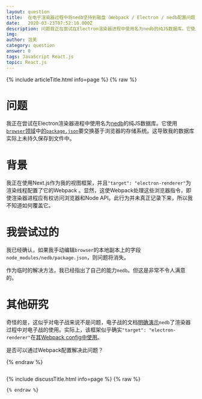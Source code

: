 ```yaml
---
layout: question
title:  在电子渲染器过程中将nedb坚持到磁盘（Webpack / Electron / nedb配置问题）
date:   2020-03-23T07:52:10.000Z
description: 问题我正在尝试在Electron渲染器进程中使用名为nedb的纯JS数据库。它使用browser领域中的package.json要交换基于浏览器的存储...
img: 
author: 泡芙
category: question
answer: 0
tags: JavaScript React.js
topic: React.js
---
```

<div class="article-root">
  <div class="article">
    {% include articleTitle.html info=page %}
    {% raw %}
    <div class="article-content"><h1><font style="vertical-align: inherit;"><font style="vertical-align: inherit;">问题</font></font></h1>

<p><font style="vertical-align: inherit;"><font style="vertical-align: inherit;">我正在尝试</font><font style="vertical-align: inherit;">在Electron渲染器进程中</font><font style="vertical-align: inherit;">使用名为</font></font><a href="https://github.com/louischatriot/nedb" rel="noreferrer"><font style="vertical-align: inherit;"><font style="vertical-align: inherit;">nedb</font></font></a><font style="vertical-align: inherit;"><font style="vertical-align: inherit;">的纯JS数据库</font><font style="vertical-align: inherit;">。</font><font style="vertical-align: inherit;">它使用</font></font><a href="https://github.com/defunctzombie/package-browser-field-spec" rel="noreferrer"><code>browser</code><font style="vertical-align: inherit;"><font style="vertical-align: inherit;">领域</font></font></a><font style="vertical-align: inherit;"><font style="vertical-align: inherit;">中</font></font><a href="https://github.com/louischatriot/nedb/blob/master/package.json#L41-L44" rel="noreferrer"><font style="vertical-align: inherit;"><font style="vertical-align: inherit;">的</font></font><code>package.json</code></a><font style="vertical-align: inherit;"><font style="vertical-align: inherit;">要交换基于浏览器的存储系统。</font><font style="vertical-align: inherit;">这导致我的数据库实际上未持久保存到文件中。</font></font></p>

<h1><font style="vertical-align: inherit;"><font style="vertical-align: inherit;">背景</font></font></h1>

<p><font style="vertical-align: inherit;"><font style="vertical-align: inherit;">我正在使用Next.js作为我的视图框架，并且</font></font><code>"target": "electron-renderer"</code><font style="vertical-align: inherit;"><font style="vertical-align: inherit;">为渲染线程</font><font style="vertical-align: inherit;">配置了它的Webpack </font><font style="vertical-align: inherit;">。</font><font style="vertical-align: inherit;">显然，这使Webpack处理这些浏览器指令，即使渲染器进程应有权访问浏览器和Node API。</font><font style="vertical-align: inherit;">此行为并未真正记录下来，所以我不知道如何覆盖它。</font></font></p>

<h1><font style="vertical-align: inherit;"><font style="vertical-align: inherit;">我尝试过的</font></font></h1>

<p><font style="vertical-align: inherit;"><font style="vertical-align: inherit;">我已经确认，如果我手动编辑</font></font><code>browser</code><font style="vertical-align: inherit;"><font style="vertical-align: inherit;">的本地副本上的字段</font></font><code>node_modules/nedb/package.json</code><font style="vertical-align: inherit;"><font style="vertical-align: inherit;">，则问题将消失。</font></font></p>

<p><font style="vertical-align: inherit;"><font style="vertical-align: inherit;">作为临时的解决方法，我已经指出了自己的能力</font></font><code>nedb</code><font style="vertical-align: inherit;"><font style="vertical-align: inherit;">。</font><font style="vertical-align: inherit;">但这是非常不令人满意的。</font></font></p>

<h1><font style="vertical-align: inherit;"><font style="vertical-align: inherit;">其他研究</font></font></h1>

<p><font style="vertical-align: inherit;"><font style="vertical-align: inherit;">奇怪的是，这似乎对电子战来说不是问题，电子战的文档</font></font><a href="https://simulatedgreg.gitbooks.io/electron-vue/content/en/savingreading-local-files.html" rel="noreferrer"><font style="vertical-align: inherit;"><font style="vertical-align: inherit;">明确演示</font></font></a><font style="vertical-align: inherit;"></font><code>nedb</code><font style="vertical-align: inherit;"><font style="vertical-align: inherit;">了渲染器过程中</font><font style="vertical-align: inherit;">对电子战的</font><font style="vertical-align: inherit;">使用</font><font style="vertical-align: inherit;">。</font><font style="vertical-align: inherit;">实际上，该框架似乎确实</font></font><code>"target": "electron-renderer"</code><font style="vertical-align: inherit;"><font style="vertical-align: inherit;">在</font></font><a href="https://github.com/SimulatedGREG/electron-vue/blob/master/template/.electron-vue/webpack.renderer.config.js" rel="noreferrer"><font style="vertical-align: inherit;"><font style="vertical-align: inherit;">其Webpack config中使用</font></font></a><font style="vertical-align: inherit;"><font style="vertical-align: inherit;">。</font></font></p>

<p><font style="vertical-align: inherit;"><font style="vertical-align: inherit;">是否可以通过Webpack配置解决此问题？</font></font></p></div>
    {% endraw %}
  </div>
  <p style="height: 0;width:0;overflow: hidden;"> 第2951篇《在电子渲染器过程中将nedb坚持到磁盘（Webpack / Electron / nedb配置问题）》来自Winter(https://github.com/aiyld/aiyld.github.io)的站点</p>
  <div class="discuss-wrapper">
    {% include discussTitle.html info=page %}
    {% raw %}
    
    {% endraw %}
  </div>
<div>
